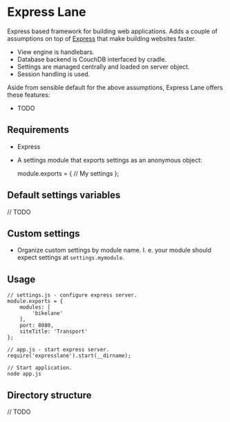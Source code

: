 
# Express Lane

Express based framework for building web applications. Adds a couple of
assumptions on top of [Express](http://expressjs.com/) that make building
websites faster.

- View engine is handlebars.
- Database backend is CouchDB interfaced by cradle.
- Settings are managed centrally and loaded on server object.
- Session handling is used.

Aside from sensible default for the above assumptions, Express Lane offers
these features:

- TODO

## Requirements

- Express
- A settings module that exports settings as an anonymous object:

    module.exports = {
        // My settings
    };

## Default settings variables

// TODO

## Custom settings

- Organize custom settings by module name. I. e. your module should expect
  settings at `settings.mymodule`.

## Usage

    // settings.js - configure express server.
    module.exports = {
        modules: [
            'bikelane'
        ],
        port: 8080,
        siteTitle: 'Transport'
    };

    // app.js - start express server.
    require('expresslane').start(__dirname);

    // Start application.
    node app.js

## Directory structure

// TODO

